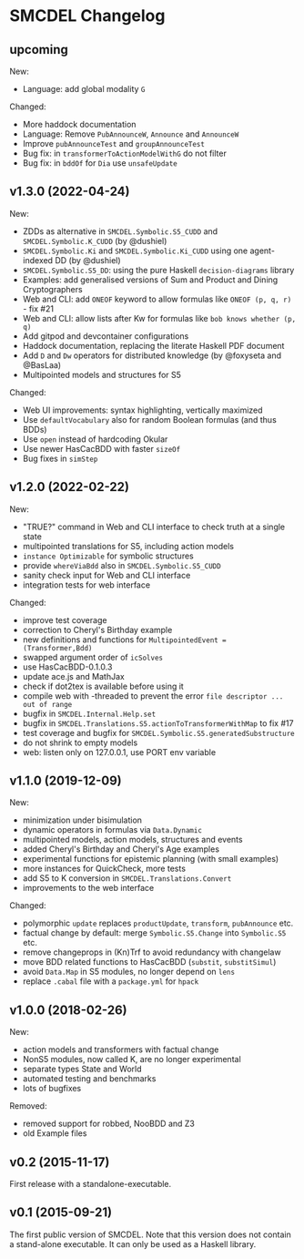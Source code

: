 # SMCDEL Changelog

## upcoming

New:

- Language: add global modality `G`

Changed:

- More haddock documentation
- Language: Remove `PubAnnounceW`, `Announce` and `AnnounceW`
- Improve `pubAnnounceTest` and `groupAnnounceTest`
- Bug fix: in `transformerToActionModelWithG` do not filter
- Bug fix: in `bddOf` for `Dia` use `unsafeUpdate`

## v1.3.0 (2022-04-24)

New:

- ZDDs as alternative in `SMCDEL.Symbolic.S5_CUDD` and `SMCDEL.Symbolic.K_CUDD` (by @dushiel)
- `SMCDEL.Symbolic.Ki` and `SMCDEL.Symbolic.Ki_CUDD` using one agent-indexed DD (by @dushiel)
- `SMCDEL.Symbolic.S5_DD`: using the pure Haskell `decision-diagrams` library
- Examples: add generalised versions of Sum and Product and Dining Cryptographers
- Web and CLI: add `ONEOF` keyword to allow formulas like `ONEOF (p, q, r)` - fix #21
- Web and CLI: allow lists after Kw for formulas like `bob knows whether (p, q)`
- Add gitpod and devcontainer configurations
- Haddock documentation, replacing the literate Haskell PDF document
- Add `D` and `Dw` operators for distributed knowledge (by @foxyseta and @BasLaa)
- Multipointed models and structures for S5

Changed:

- Web UI improvements: syntax highlighting, vertically maximized
- Use `defaultVocabulary` also for random Boolean formulas (and thus BDDs)
- Use `open` instead of hardcoding Okular
- Use newer HasCacBDD with faster `sizeOf`
- Bug fixes in `simStep`

## v1.2.0 (2022-02-22)

New:

- "TRUE?" command in Web and CLI interface to check truth at a single state
- multipointed translations for S5, including action models
- `instance Optimizable` for symbolic structures
- provide `whereViaBdd` also in `SMCDEL.Symbolic.S5_CUDD`
- sanity check input for Web and CLI interface
- integration tests for web interface

Changed:

- improve test coverage
- correction to Cheryl's Birthday example
- new definitions and functions for `MultipointedEvent = (Transformer,Bdd)`
- swapped argument order of `icSolves`
- use HasCacBDD-0.1.0.3
- update ace.js and MathJax
- check if dot2tex is available before using it
- compile web with -threaded to prevent the error `file descriptor ... out of range`
- bugfix in `SMCDEL.Internal.Help.set`
- bugfix in `SMCDEL.Translations.S5.actionToTransformerWithMap` to fix #17
- test coverage and bugfix for `SMCDEL.Symbolic.S5.generatedSubstructure`
- do not shrink to empty models
- web: listen only on 127.0.0.1, use PORT env variable

## v1.1.0 (2019-12-09)

New:

- minimization under bisimulation
- dynamic operators in formulas via `Data.Dynamic`
- multipointed models, action models, structures and events
- added Cheryl's Birthday and Cheryl's Age examples
- experimental functions for epistemic planning (with small examples)
- more instances for QuickCheck, more tests
- add S5 to K conversion in `SMCDEL.Translations.Convert`
- improvements to the web interface

Changed:

- polymorphic `update` replaces `productUpdate`, `transform`, `pubAnnounce` etc.
- factual change by default: merge `Symbolic.S5.Change` into `Symbolic.S5` etc.
- remove changeprops in (Kn)Trf to avoid redundancy with changelaw
- move BDD related functions to HasCacBDD (`substit`, `substitSimul`)
- avoid `Data.Map` in S5 modules, no longer depend on `lens`
- replace `.cabal` file with a `package.yml` for `hpack`


## v1.0.0  (2018-02-26)

New:

- action models and transformers with factual change
- NonS5 modules, now called K, are no longer experimental
- separate types State and World
- automated testing and benchmarks
- lots of bugfixes

Removed:

- removed support for robbed, NooBDD and Z3
- old Example files


## v0.2  (2015-11-17)

First release with a standalone-executable.


## v0.1  (2015-09-21)

The first public version of SMCDEL. Note that this version does not contain a
stand-alone executable. It can only be used as a Haskell library.
